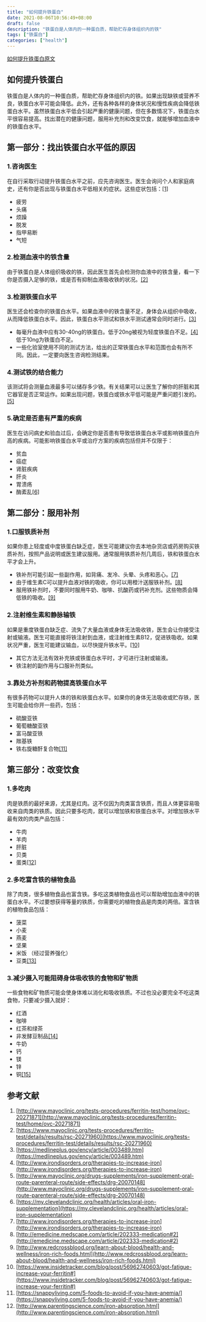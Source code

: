 ```yaml
---
title: "如何提升铁蛋白"
date: 2021-08-06T10:56:49+08:00
draft: false
description: "铁蛋白是人体内的一种蛋白质，帮助贮存身体组织内的铁"
tags: ["铁蛋白"]
categories: ["health"]
---
```

<!--more-->
[如何提升铁蛋白原文](https://zh.wikihow.com/提升铁蛋白水平) 

## 如何提升铁蛋白

铁蛋白是人体内的一种蛋白质，帮助贮存身体组织内的铁。如果出现缺铁或营养不良，铁蛋白水平可能会降低。此外，还有各种各样的身体状况和慢性疾病会降低铁蛋白水平。虽然铁蛋白水平低会引起严重的健康问题，但在多数情况下，铁蛋白水平很容易提高。找出潜在的健康问题，服用补充剂和改变饮食，就能够增加血液中的铁蛋白水平。

## 第一部分：找出铁蛋白水平低的原因
### 1.咨询医生
在自行采取行动提升铁蛋白水平之前，应先咨询医生。医生会询问个人和家庭病史，还有你是否出现与铁蛋白水平低相关的症状。这些症状包括：[[1]](http://www.mayoclinic.org/tests-procedures/ferritin-test/home/ovc-20271871)
-   疲劳
-   头痛
-   烦躁
-   脱发
-   指甲易断
-   气短
### 2.检测血液中的铁含量
由于铁蛋白是人体组织吸收的铁，因此医生首先会检测你血液中的铁含量，看一下你是否摄入足够的铁，或是否有抑制血液吸收铁的状况。[[2]](http://www.mayoclinic.org/tests-procedures/ferritin-test/home/ovc-20271871)

### 3.检测铁蛋白水平
医生还会检查你的铁蛋白水平。如果血液中的铁含量不足，身体会从组织中吸收，从而降低铁蛋白水平。因此，铁蛋白水平测试和铁水平测试通常会同时进行。[[3]](http://www.mayoclinic.org/tests-procedures/ferritin-test/home/ovc-20271871)

-   每毫升血液中应有30-40ng的铁蛋白。低于20ng被视为轻度铁蛋白不足。[[4]](https://www.mayoclinic.org/tests-procedures/ferritin-test/details/results/rsc-20271960)低于10ng为铁蛋白不足。
-   一些化验室使用不同的测试方法，给出的正常铁蛋白水平和范围也会有所不同。因此，一定要向医生咨询检测结果。

### 4.测试铁的结合能力
该测试将会测量血液最多可以储存多少铁。有关结果可以让医生了解你的肝脏和其它器官是否正常运作。如果出现问题，铁蛋白或铁水平低可能是严重问题引发的。[[5]](https://medlineplus.gov/ency/article/003489.htm)

### 5.确定是否患有严重的疾病
医生在访问病史和验血过后，会确定你是否患有导致低铁蛋白水平或影响铁蛋白升高的疾病。可能影响铁蛋白水平或治疗方案的疾病包括但并不仅限于：

-   贫血
-   癌症
-   肾脏疾病
-   肝炎
-   胃溃疡
-   酶紊乱[[6]](http://www.irondisorders.org/therapies-to-increase-iron)

## 第二部分：服用补剂

### 1.口服铁质补剂
如果你患上轻度或中度铁蛋白缺乏症，医生可能建议你去本地杂货店或药房购买铁质补剂，按照产品说明或医生建议服用。通常服用铁质补剂几周后，铁和铁蛋白水平才会上升。

-   铁补剂可能引起一些副作用，如背痛、发冷、头晕、头疼和恶心。[[7]](http://www.mayoclinic.org/drugs-supplements/iron-supplement-oral-route-parenteral-route/side-effects/drg-20070148)
-   由于维生素C可以提升血液对铁的吸收，你可以用橙汁送服铁补剂。[[8]](https://my.clevelandclinic.org/health/articles/oral-iron-supplementation)
-   服用铁补剂时，不要同时服用牛奶、咖啡、抗酸药或钙补充剂。这些物质会降低铁的吸收。[[9]](https://my.clevelandclinic.org/health/articles/oral-iron-supplementation)
### 2.注射维生素和静脉输铁
如果是重度铁蛋白缺乏症、流失了大量血液或身体无法吸收铁，医生会让你接受注射或输液。医生可能直接将铁注射到血液，或注射维生素B12，促进铁吸收。如果状况严重，医生可能建议输血，以尽快提升铁水平。[[10]](http://www.irondisorders.org/therapies-to-increase-iron)

-   其它方法无法有效补充铁或铁蛋白水平时，才可进行注射或输液。
-   铁注射的副作用与口服补剂类似。


### 3.靠处方补剂和药物提高铁蛋白水平
有很多药物可以提升人体的铁和铁蛋白水平。如果你的身体无法吸收或贮存铁，医生可能会给你开一些药，包括：

-   硫酸亚铁
-   葡萄糖酸亚铁
-   富马酸亚铁
-   羰基铁
-   铁右旋糖酐复合物[[11]](http://emedicine.medscape.com/article/202333-medication#2)
## 第三部分：改变饮食

### 1.多吃肉
肉是铁质的最好来源，尤其是红肉。这不仅因为肉类富含铁质，而且人体更容易吸收来自肉类的铁质。因此只要多吃肉，就可以增加铁和铁蛋白水平。对增加铁水平最有效的肉类产品包括：

-   牛肉
-   羊肉
-   肝脏
-   贝类
-   蛋类[[12]](http://www.redcrossblood.org/learn-about-blood/health-and-wellness/iron-rich-foods.html)
### 2.多吃富含铁的植物食品
除了肉类，很多植物食品也富含铁。多吃这类植物食品也可以帮助增加血液中的铁蛋白水平。不过要想获得等量的铁质，你需要吃的植物食品是肉类的两倍。富含铁的植物食品包括：

-   菠菜
-   小麦
-   燕麦
-   坚果
-   米饭 （经过营养强化）
-   豆类[[13]](https://www.insidetracker.com/blog/post/56962740603/got-fatigue-increase-your-ferritin#)
### 3.减少摄入可能阻碍身体吸收铁的食物和矿物质
一些食物和矿物质可能会使身体难以消化和吸收铁质。不过也没必要完全不吃这类食物，只要减少摄入就好：

-   红酒
-   咖啡
-   红茶和绿茶
-   非发酵豆制品[[14]](https://snappyliving.com/5-foods-to-avoid-if-you-have-anemia/)
-   牛奶
-   钙
-   镁
-   锌
-   铜[[15]](http://www.parentingscience.com/iron-absorption.html)

## 参考文献

1. [http://www.mayoclinic.org/tests-procedures/ferritin-test/home/ovc-20271871](http://www.mayoclinic.org/tests-procedures/ferritin-test/home/ovc-20271871)
2. [https://www.mayoclinic.org/tests-procedures/ferritin-test/details/results/rsc-20271960](https://www.mayoclinic.org/tests-procedures/ferritin-test/details/results/rsc-20271960)
3. [https://medlineplus.gov/ency/article/003489.htm](https://medlineplus.gov/ency/article/003489.htm)
4. [http://www.irondisorders.org/therapies-to-increase-iron](http://www.irondisorders.org/therapies-to-increase-iron)
5. [http://www.mayoclinic.org/drugs-supplements/iron-supplement-oral-route-parenteral-route/side-effects/drg-20070148](http://www.mayoclinic.org/drugs-supplements/iron-supplement-oral-route-parenteral-route/side-effects/drg-20070148)
6. [https://my.clevelandclinic.org/health/articles/oral-iron-supplementation](https://my.clevelandclinic.org/health/articles/oral-iron-supplementation)
7. [http://www.irondisorders.org/therapies-to-increase-iron](http://www.irondisorders.org/therapies-to-increase-iron)
8. [http://emedicine.medscape.com/article/202333-medication#2](http://emedicine.medscape.com/article/202333-medication#2)
9. [http://www.redcrossblood.org/learn-about-blood/health-and-wellness/iron-rich-foods.html](http://www.redcrossblood.org/learn-about-blood/health-and-wellness/iron-rich-foods.html)
10. [https://www.insidetracker.com/blog/post/56962740603/got-fatigue-increase-your-ferritin#](https://www.insidetracker.com/blog/post/56962740603/got-fatigue-increase-your-ferritin#)
11. [https://snappyliving.com/5-foods-to-avoid-if-you-have-anemia/](https://snappyliving.com/5-foods-to-avoid-if-you-have-anemia/)
12. [http://www.parentingscience.com/iron-absorption.html](http://www.parentingscience.com/iron-absorption.html)